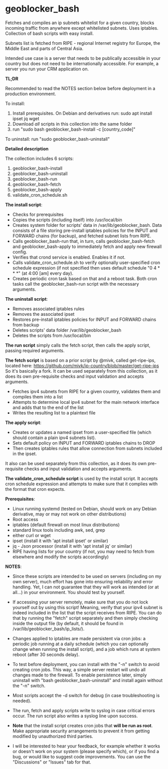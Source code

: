 # geoblocker_bash
Fetches and compiles an ip subnets whitelist for a given country, blocks incoming traffic from anywhere except whitelisted subnets. Uses iptables. Collection of bash scripts with easy install.

Subnets list is fetched from RIPE - regional Internet registry for Europe, the Middle East and parts of Central Asia.

Intended use case is a server that needs to be publically accessible in your country but does not need to be internationally accessible. For example, a server you run your CRM application on.

**TL;DR**

Recommended to read the NOTES section below before deployment in a production environment.

To install:
1) Install prerequisites. On Debian and derivatives run: sudo apt install ipset jq wget
2) Download *all* scripts in this collection into the same folder
3) run "sudo bash geoblocker_bash-install -c [country_code]"
 
 To uninstall:
 run "sudo geoblocker_bash-uninstall"

**Detailed description**

The collection includes 6 scripts:
1. geoblocker_bash-install
2. geoblocker_bash-uninstall
3. geoblocker_bash-run
4. geoblocker_bash-fetch
5. geoblocker_bash-apply
6. validate_cron_schedule.sh

**The install script**:
- Checks for prerequisites
- Copies the scripts (including itself) into /usr/local/bin
- Creates system folder for scripts' data in /var/lib/geoblocker_bash. Data consists of a file storing pre-install iptables policies for the INPUT and FORWARD chains (for backup), and fetched subnet lists from RIPE.
- Calls geoblocker_bash-run that, in turn, calls geoblocker_bash-fetch and geoblocker_bash-apply to immediately fetch and apply new firewall config.
- Verifies that crond service is enabled. Enables it if not.
- Calls validate_cron_schedule.sh to verify optionally user-specified cron schedule expression (if not specified then uses default schedule "0 4 * * *" (at 4:00 [am] every day).
- Creates periodic cron task based on that and a reboot task. Both cron tasks call the geoblocker_bash-run script with the necessary arguments.

**The uninstall script**:
- Removes associated iptables rules
- Removes the associated ipset
- Restores pre-install iptables policies for INPUT and FORWARD chains from backup
- Deletes scripts' data folder /var/lib/geoblocker_bash
- Deletes the scripts from /usr/local/bin

**The run script** simply calls the fetch script, then calls the apply script, passing required arguments.

**The fetch script** is based on a prior script by @mivk, called get-ripe-ips, located here:
https://github.com/mivk/ip-country/blob/master/get-ripe-ips
So it's basically a fork.
It can be used separately from this collection, as it does its own pre-requisite checks and input validation and accepts arguments.
- Fetches ipv4 subnets from RIPE for a given country, validates them and compiles them into a list
- Attempts to determine local ipv4 subnet for the main network interface and adds that to the end of the list
- Writes the resulting list to a plaintext file

**The apply script**:
- Creates or updates a named ipset from a user-specified file (which should contain a plain ipv4 subnets list).
- Sets default policy on INPUT and FORWARD iptables chains to DROP
- Then creates iptables rules that allow connection from subnets included in the ipset.

It also can be used separately from this collection, as it does its own pre-requisite checks and input validation and accepts arguments.

**The validate_cron_schedule script** is used by the install script. It accepts cron schedule expression and attempts to make sure that it complies with the format that cron expects.

**Prerequisites**:
- Linux running systemd (tested on Debian, should work on any Debian derivative, may or may not work on other distributions)
- Root access
- iptables (default firewall on most linux distributions)
- standard linux tools including awk, sed, grep
- either curl or wget
- ipset (install it with 'apt install ipset' or similar)
- jq - Json processor (install it with 'apt install jq' or similar)
- RIPE having lists for your country (if not, you may need to fetch from elsewhere and modify the scripts accordingly)

**NOTES**:

- Since these scripts are intended to be used on servers (including on my own server), much effort has gone into ensuring reliability and error handling. Yet, I can not guarantee that they will work as intended (or at all...) in your environment. You should test by yourself.

- If accessing your server remotely, make sure that you do not lock yourself out by using this script! Meaning, verify that your ipv4 subnet is indeed included in the list that the script receives from RIPE. You can do that by running the "fetch" script separately and then simply checking inside the output file (by default, it should be found in /var/lib/geoblocker_bash/ip_lists/).

- Changes applied to iptables are made persistent via cron jobs: a periodic job running at a daily schedule (which you can optionally change when running the install script), and a job which runs at system reboot (after 30 seconds delay).

- To test before deployment, you can install with the "-n" switch to avoid creating cron jobs. This way, a simple server restart will undo all changes made to the firewall. To enable persistence later, simply uninstall with "bash geoblocker_bash-uninstall" and install again without the "-n" switch.

- Most scripts accept the -d switch for debug (in case troubleshooting is needed).

- The run, fetch and apply scripts write to syslog in case critical errors occur. The run script also writes a syslog line upon success.

- **Note** that the install script creates cron jobs that **will be run as root**. Make appropriate security arrangements to prevent it from getting modified by unauthorized third parties.

- I will be interested to hear your feedback, for example whether it works or doesn't work on your system (please specify which), or if you find a bug, or would like to suggest code improvements. You can use the "Discussions" or "Issues" tab for that.
